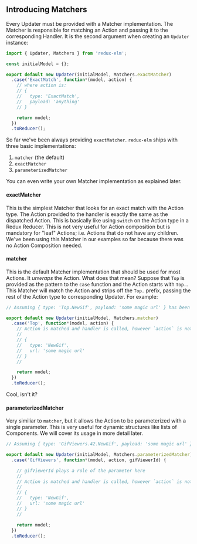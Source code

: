 ## Introducing Matchers

Every Updater must be provided with a Matcher implementation. The Matcher is responsible for matching an Action and passing it to the corresponding Handler. It is the second argument when creating an `Updater` instance:

```javascript
import { Updater, Matchers } from 'redux-elm';

const initialModel = {};

export default new Updater(initialModel, Matchers.exactMatcher)
  .case('ExactMatch', function*(model, action) {
    // where action is:
    // {
    //   type: 'ExactMatch',
    //   payload: 'anything'
    // }

    return model;
  })
  .toReducer();
```

So far we've been always providing `exactMatcher`. `redux-elm` ships with three basic implementations:

1. `matcher` (the default)
2. `exactMatcher`
3. `parameterizedMatcher`

You can even write your own Matcher implementation as explained later.

#### exactMatcher
This is the simplest Matcher that looks for an exact match with the Action type. The Action provided to the handler is exactly the same as the dispatched Action. This is basically like using `switch` on the Action type in a Redux Reducer. This is not very useful for Action composition but is mandatory for "leaf" Actions; i.e. Actions that do not have any children. We've been using this Matcher in our examples so far because there was no Action Composition needed.

#### matcher
This is the default Matcher implementation that should be used for most Actions. It *unwraps* the Action. What does that mean? Suppose that `Top` is provided as the pattern to the `case` function and the Action starts with `Top.`. This Matcher will match the Action and strips off the `Top.` prefix, passing the rest of the Action type to corresponding Updater. For example:

```javascript
// Assuming { type: 'Top.NewGif', payload: 'some magic url' } has been dispatched:

export default new Updater(initialModel, Matchers.matcher)
  .case('Top', function*(model, action) {
    // Action is matched and handler is called, however `action` is not `Top.NewGif` but rather:
    //
    // {
    //   type: 'NewGif',
    //   url: 'some magic url'
    // }
    //

    return model;
  })
  .toReducer();
```

Cool, isn't it?

#### parameterizedMatcher
Very similiar to `matcher`, but it allows the Action to be parameterized with a single parameter. This is very useful for dynamic structures like lists of Components. We will cover its usage in more detail later.

```javascript
// Assuming { type: 'GifViewers.42.NewGif', payload: 'some magic url' } has been dispatched:

export default new Updater(initialModel, Matchers.parameterizedMatcher)
  .case('GifViewers', function*(model, action, gifViewerId) {

    // gifViewerId plays a role of the parameter here
    //
    // Action is matched and handler is called, however `action` is not `GifViewers.42.NewGif` but rather:
    //
    // {
    //   type: 'NewGif',
    //   url: 'some magic url'
    // }
    //

    return model;
  })
  .toReducer();
```

